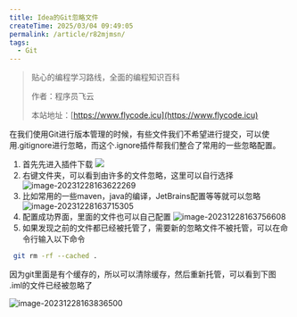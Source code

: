 ```yaml
---
title: Idea的Git忽略文件
createTime: 2025/03/04 09:49:05
permalink: /article/r82mjmsn/
tags:
  - Git
---
```

> 贴心的编程学习路线，全面的编程知识百科
>
> 作者：程序员飞云
>
> 本站地址：[https://www.flycode.icu](https://www.flycode.icu)



在我们使用Git进行版本管理的时候，有些文件我们不希望进行提交，可以使用.gitignore进行忽略，而这个.ignore插件帮我们整合了常用的一些忽略配置。

1. 首先先进入插件下载
![](https://flycodeu-1314556962.cos.ap-nanjing.myqcloud.com//codeCenterImg/202312281634201.png)
2. 右键文件夹，可以看到由许多的文件忽略，这里可以自行选择
![image-20231228163622269](https://flycodeu-1314556962.cos.ap-nanjing.myqcloud.com//codeCenterImg/202312281636372.png)
3. 比如常用的一些maven，java的编译，JetBrains配置等等就可以忽略
![image-20231228163715305](https://flycodeu-1314556962.cos.ap-nanjing.myqcloud.com//codeCenterImg/202312281637382.png)
4. 配置成功界面，里面的文件也可以自己配置
![image-20231228163756608](https://flycodeu-1314556962.cos.ap-nanjing.myqcloud.com//codeCenterImg/202312281637668.png)
5. 如果发现之前的文件都已经被托管了，需要新的忽略文件不被托管，可以在命令行输入以下命令
```sh
 git rm -rf --cached .
```

因为git里面是有个缓存的，所以可以清除缓存，然后重新托管，可以看到下图 .iml的文件已经被忽略了

![image-20231228163836500](https://flycodeu-1314556962.cos.ap-nanjing.myqcloud.com//codeCenterImg/202312281638566.png)

